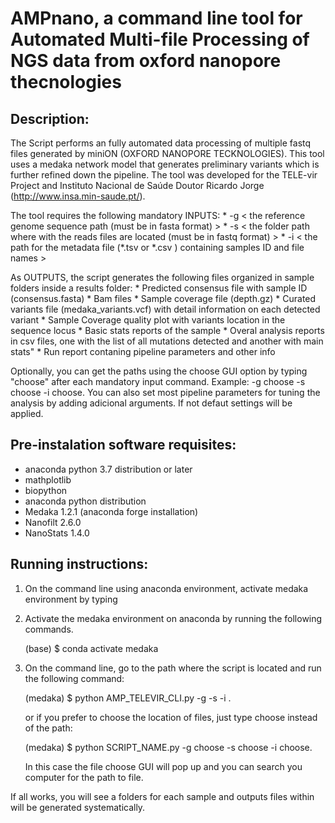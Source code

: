 # AMPnano, a command line tool for Automated Multi-file Processing of NGS data from oxford nanopore thecnologies

## Description:
The Script performs an fully automated data processing of multiple fastq files generated by miniON (OXFORD NANOPORE TECKNOLOGIES). This tool uses a medaka network model that generates preliminary variants which is further refined down the pipeline. The tool was developed for the TELE-vir Project and Instituto Nacional de Saúde Doutor Ricardo Jorge (http://www.insa.min-saude.pt/). 

The tool requires the following mandatory INPUTS:
	* -g  < the reference genome sequence path (must be in fasta format) >
	* -s  < the folder path where with the reads files are located (must be in fastq format) >
	* -i  < the path for the metadata file (*.tsv or *.csv ) containing samples ID and file names >

As OUTPUTS, the script generates the following files organized in sample folders inside a results folder:
    *  Predicted consensus file with sample ID (consensus.fasta)
    *  Bam files
    *  Sample coverage file (depth.gz)
    *  Curated variants file (medaka_variants.vcf) with detail information on each detected variant
    *  Sample Coverage quality plot with variants location in the sequence locus
    *  Basic stats reports of the sample
    *  Overal analysis reports in csv files, one with the list of all mutations detected and another with main stats"
    *  Run report contaning pipeline parameters and other info

Optionally, you can get the paths using the choose GUI option by typing "choose" after each mandatory input command.
Example:  -g choose -s choose -i choose.
You can also set most pipeline parameters for tuning the analysis by adding adicional arguments.
If not defaut settings will be applied.


## Pre-instalation software requisites:
* anaconda python 3.7 distribution or later 
* mathplotlib
* biopython 
* anaconda python distribution 
* Medaka 1.2.1 (anaconda forge installation)
* Nanofilt 2.6.0  
* NanoStats 1.4.0 


## Running instructions:

1) On the command line using anaconda environment, activate medaka environment by typing  


2) Activate the medaka environment on anaconda by running the following commands.
 
     (base) $ conda activate medaka
    

3) On the command line, go to the path where the script is located and run the following command: 

     (medaka) $ python AMP_TELEVIR_CLI.py  -g <path reference> -s <path data> -i <path metadata>. 
      
 
     or if you prefer to choose the location of files, just type choose instead of the path:
      
     
     (medaka) $ python SCRIPT_NAME.py -g choose -s choose -i choose. 
     
      In this case the file choose GUI will pop up and you can search you computer for the path to file. 


If all works, you will see a folders for each sample and outputs files within will be generated systematically. 


